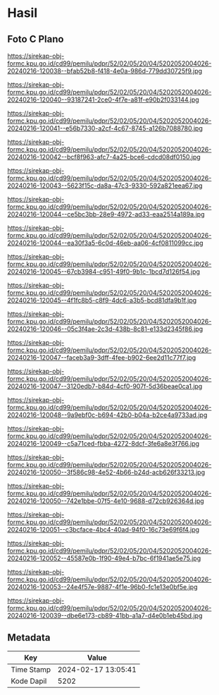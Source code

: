 # Hasil

## Foto C Plano

https://sirekap-obj-formc.kpu.go.id/cd99/pemilu/pdpr/52/02/05/20/04/5202052004026-20240216-120038--bfab52b8-f418-4e0a-986d-779dd30725f9.jpg

https://sirekap-obj-formc.kpu.go.id/cd99/pemilu/pdpr/52/02/05/20/04/5202052004026-20240216-120040--93187241-2ce0-4f7e-a81f-e90b2f033144.jpg

https://sirekap-obj-formc.kpu.go.id/cd99/pemilu/pdpr/52/02/05/20/04/5202052004026-20240216-120041--e56b7330-a2cf-4c67-8745-a126b7088780.jpg

https://sirekap-obj-formc.kpu.go.id/cd99/pemilu/pdpr/52/02/05/20/04/5202052004026-20240216-120042--bcf8f963-afc7-4a25-bce6-cdcd08df0150.jpg

https://sirekap-obj-formc.kpu.go.id/cd99/pemilu/pdpr/52/02/05/20/04/5202052004026-20240216-120043--5623f15c-da8a-47c3-9330-592a821eea67.jpg

https://sirekap-obj-formc.kpu.go.id/cd99/pemilu/pdpr/52/02/05/20/04/5202052004026-20240216-120044--ce5bc3bb-28e9-4972-ad33-eaa2514a189a.jpg

https://sirekap-obj-formc.kpu.go.id/cd99/pemilu/pdpr/52/02/05/20/04/5202052004026-20240216-120044--ea30f3a5-6c0d-46eb-aa06-4cf0811099cc.jpg

https://sirekap-obj-formc.kpu.go.id/cd99/pemilu/pdpr/52/02/05/20/04/5202052004026-20240216-120045--67cb3984-c951-49f0-9b1c-1bcd7d126f54.jpg

https://sirekap-obj-formc.kpu.go.id/cd99/pemilu/pdpr/52/02/05/20/04/5202052004026-20240216-120045--4f1fc8b5-c8f9-4dc6-a3b5-bcd81dfa9b1f.jpg

https://sirekap-obj-formc.kpu.go.id/cd99/pemilu/pdpr/52/02/05/20/04/5202052004026-20240216-120046--05c3f4ae-2c3d-438b-8c81-e133d2345f86.jpg

https://sirekap-obj-formc.kpu.go.id/cd99/pemilu/pdpr/52/02/05/20/04/5202052004026-20240216-120047--faceb3a9-3dff-4fee-b902-6ee2d11c77f7.jpg

https://sirekap-obj-formc.kpu.go.id/cd99/pemilu/pdpr/52/02/05/20/04/5202052004026-20240216-120047--3120edb7-b84d-4cf0-907f-5d36beae0ca1.jpg

https://sirekap-obj-formc.kpu.go.id/cd99/pemilu/pdpr/52/02/05/20/04/5202052004026-20240216-120048--9a9ebf0c-b694-42b0-b04a-b2ce4a9733ad.jpg

https://sirekap-obj-formc.kpu.go.id/cd99/pemilu/pdpr/52/02/05/20/04/5202052004026-20240216-120049--c5a71ced-fbba-4272-8dcf-3fe6a8e3f766.jpg

https://sirekap-obj-formc.kpu.go.id/cd99/pemilu/pdpr/52/02/05/20/04/5202052004026-20240216-120050--3f586c98-4e52-4b66-b24d-acb626f33213.jpg

https://sirekap-obj-formc.kpu.go.id/cd99/pemilu/pdpr/52/02/05/20/04/5202052004026-20240216-120050--742e1bbe-07f5-4e10-9688-d72cb926364d.jpg

https://sirekap-obj-formc.kpu.go.id/cd99/pemilu/pdpr/52/02/05/20/04/5202052004026-20240216-120051--c3bcface-4bc4-40ad-94f0-16c73e69f6f4.jpg

https://sirekap-obj-formc.kpu.go.id/cd99/pemilu/pdpr/52/02/05/20/04/5202052004026-20240216-120052--45587e0b-1f90-49e4-b7bc-6f1941ae5e75.jpg

https://sirekap-obj-formc.kpu.go.id/cd99/pemilu/pdpr/52/02/05/20/04/5202052004026-20240216-120053--24e4f57e-9887-4f1e-96b0-fc1e13e0bf5e.jpg

https://sirekap-obj-formc.kpu.go.id/cd99/pemilu/pdpr/52/02/05/20/04/5202052004026-20240216-120039--dbe6e173-cb89-41bb-a1a7-d4e0b1eb45bd.jpg


## Metadata

| Key        | Value               |
| ---------- | ------------------- |
| Time Stamp | 2024-02-17 13:05:41 |
| Kode Dapil | 5202                |



